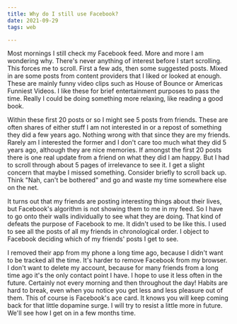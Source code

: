 ```yaml
---
title: Why do I still use Facebook?
date: 2021-09-29
tags: web

---
```

Most mornings I still check my Facebook feed. More and more I am wondering why.  There's never anything of interest before I start scrolling. This forces me to scroll. First a few ads, then some suggested posts.  Mixed in are some posts from content providers that I liked or looked at enough. These are mainly funny video clips such as House of Bounce or Americas Funniest Videos. I like these for brief entertainment purposes to pass the time. Really I could be doing something more relaxing, like reading a good book.

Within these first 20 posts or so I might see 5 posts from friends. These are often shares of either stuff I am not interested in or a repost of something they did a few years ago. Nothing wrong with that since they are my friends. Rarely am I interested the former and I don't care too much what they did 5 years ago, although they are nice memories. If amongst the first 20 posts there is one real update from a friend on what they did I am happy. But I had to scroll through about 5 pages of irrelevance to see it. I get a slight concern that maybe I missed something. Consider briefly to scroll back up. Think "Nah, can't be bothered" and go and waste my time somewhere else on the net.

It turns out that my friends are posting interesting things about their lives, but Facebook's algorithm is not showing them to me in my feed. So I have to go onto their walls individually to see what they are doing. That kind of defeats the purpose of Facebook to me.  It didn't used to be like this. I used to see all the posts of all my friends in chronological order. I object to Facebook deciding which of my friends' posts I get to see.

I removed their app from my phone a long time ago, because I didn't want to be tracked all the time.  It's harder to remove Facebook from my browser. I don't want to delete my account, because for many friends from a long time ago it's the only contact point I have.  I hope to use it less often in the future. Certainly not every morning and then throughout the day! Habits are hard to break, even when you notice you get less and less pleasure out of them. This of course is Facebook's ace card. It knows you will keep coming back for that little dopamine surge. I will try to resist a little more in future. We'll see how I get on in a few months time.

 